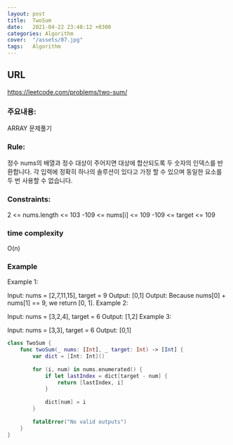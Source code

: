 ```yaml
---
layout: post
title:  TwoSum
date:   2021-04-22 23:48:12 +0300
categories: Algorithm
cover:  "/assets/07.jpg"
tags:   Algorithm
---
```


## URL
https://leetcode.com/problems/two-sum/

### 주요내용: 
ARRAY 문제풀기

### Rule:
정수 nums의 배열과 정수 대상이 주어지면 대상에 합산되도록 두 숫자의 인덱스를 반환합니다.
각 입력에 정확히 하나의 솔루션이 있다고 가정 할 수 있으며 동일한 요소를 두 번 사용할 수 없습니다.

### Constraints:
2 <= nums.length <= 103
-109 <= nums[i] <= 109
-109 <= target <= 109

### time complexity
O(n)

### Example
Example 1:

Input: nums = [2,7,11,15], target = 9
Output: [0,1]
Output: Because nums[0] + nums[1] == 9, we return [0, 1].
Example 2:

Input: nums = [3,2,4], target = 6
Output: [1,2]
Example 3:

Input: nums = [3,3], target = 6
Output: [0,1]

```swift
class TwoSum {
    func twoSum(_ nums: [Int], _ target: Int) -> [Int] {
        var dict = [Int: Int]()
  
        for (i, num) in nums.enumerated() {
            if let lastIndex = dict[target - num] {
                return [lastIndex, i]
            }
    
            dict[num] = i
        }
  
        fatalError("No valid outputs")
    }
}
```
